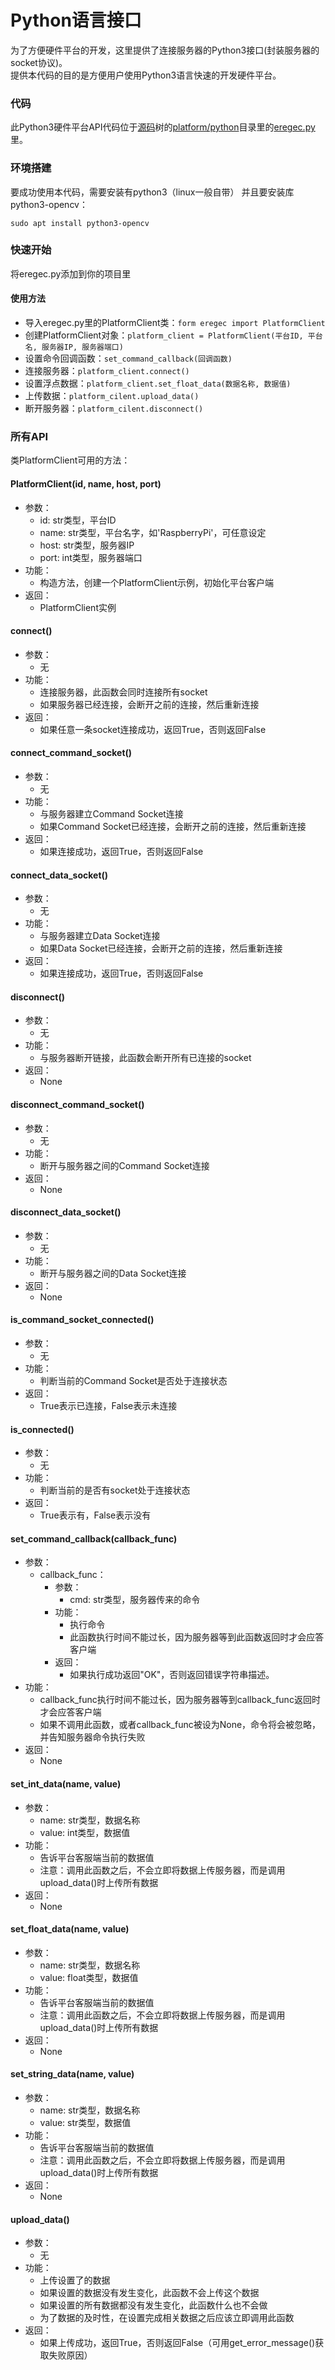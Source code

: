 # Python语言接口

为了方便硬件平台的开发，这里提供了连接服务器的Python3接口(封装服务器的socket协议)。  
提供本代码的目的是方便用户使用Python3语言快速的开发硬件平台。

### 代码

此Python3硬件平台API代码位于[源码](https://github.com/mxb360/eregec)树的[platform/python](https://github.com/mxb360/eregec/blob/master/platform/python)目录里的[eregec.py](https://github.com/mxb360/eregec/blob/master/platform/python/eregec.py)里。

### 环境搭建

要成功使用本代码，需要安装有python3（linux一般自带）
并且要安装库python3-opencv：
```shell
sudo apt install python3-opencv
```


### 快速开始
将eregec.py添加到你的项目里

#### 使用方法
* 导入eregec.py里的PlatformClient类：`form eregec import PlatformClient`
* 创建PlatformClient对象：`platform_client = PlatformClient(平台ID, 平台名, 服务器IP, 服务器端口)`
* 设置命令回调函数：`set_command_callback(回调函数)`
* 连接服务器：`platform_client.connect()`
* 设置浮点数据：`platform_client.set_float_data(数据名称, 数据值)`
* 上传数据：`platform_cilent.upload_data()`
* 断开服务器：`platform_cilent.disconnect()`


### 所有API

类PlatformClient可用的方法：

#### PlatformClient(id, name, host, port)
* 参数：
    * id: str类型，平台ID
    * name: str类型，平台名字，如'RaspberryPi'，可任意设定
    * host: str类型，服务器IP
    * port: int类型，服务器端口
* 功能：
    * 构造方法，创建一个PlatformClient示例，初始化平台客户端
* 返回：
    * PlatformClient实例

#### connect()
* 参数：
    * 无
* 功能：
    * 连接服务器，此函数会同时连接所有socket
    * 如果服务器已经连接，会断开之前的连接，然后重新连接
* 返回：
    * 如果任意一条socket连接成功，返回True，否则返回False

#### connect_command_socket()
* 参数：
    * 无
* 功能：
    * 与服务器建立Command Socket连接
    * 如果Command Socket已经连接，会断开之前的连接，然后重新连接
* 返回：
    * 如果连接成功，返回True，否则返回False

#### connect_data_socket()
* 参数：
    * 无
* 功能：
    * 与服务器建立Data Socket连接
    * 如果Data Socket已经连接，会断开之前的连接，然后重新连接
* 返回：
    * 如果连接成功，返回True，否则返回False

#### disconnect()
* 参数：
    * 无
* 功能：
    * 与服务器断开链接，此函数会断开所有已连接的socket
* 返回：
    * None

#### disconnect_command_socket()
* 参数：
    * 无
* 功能：
    * 断开与服务器之间的Command Socket连接
* 返回：
    * None

#### disconnect_data_socket()
* 参数：
    * 无
* 功能：
    * 断开与服务器之间的Data Socket连接
* 返回：
    * None

#### is_command_socket_connected()
* 参数：
    * 无
* 功能：
    * 判断当前的Command Socket是否处于连接状态
* 返回：
    * True表示已连接，False表示未连接

#### is_connected()
* 参数：
    * 无
* 功能：
    * 判断当前的是否有socket处于连接状态
* 返回：
    * True表示有，False表示没有

#### set_command_callback(callback_func)
* 参数：
    * callback_func：
        * 参数：
            * cmd: str类型，服务器传来的命令
        * 功能：
            * 执行命令
            * 此函数执行时间不能过长，因为服务器等到此函数返回时才会应答客户端
        * 返回：
            * 如果执行成功返回"OK"，否则返回错误字符串描述。
* 功能：
    * callback_func执行时间不能过长，因为服务器等到callback_func返回时才会应答客户端
    * 如果不调用此函数，或者callback_func被设为None，命令将会被忽略，并告知服务器命令执行失败
* 返回：
    * None

#### set_int_data(name, value)
* 参数：
    * name: str类型，数据名称
    * value: int类型，数据值
* 功能：
    * 告诉平台客服端当前的数据值
    * 注意：调用此函数之后，不会立即将数据上传服务器，而是调用upload_data()时上传所有数据
* 返回：
    * None

#### set_float_data(name, value)
* 参数：
    * name: str类型，数据名称
    * value: float类型，数据值
* 功能：
    * 告诉平台客服端当前的数据值
    * 注意：调用此函数之后，不会立即将数据上传服务器，而是调用upload_data()时上传所有数据
* 返回：
    * None

#### set_string_data(name, value)
* 参数：
    * name: str类型，数据名称
    * value: str类型，数据值
* 功能：
    * 告诉平台客服端当前的数据值
    * 注意：调用此函数之后，不会立即将数据上传服务器，而是调用upload_data()时上传所有数据
* 返回：
    * None

#### upload_data()
* 参数：
    * 无
* 功能：
    * 上传设置了的数据
    * 如果设置的数据没有发生变化，此函数不会上传这个数据
    * 如果设置的所有数据都没有发生变化，此函数什么也不会做
    * 为了数据的及时性，在设置完成相关数据之后应该立即调用此函数
* 返回：
    * 如果上传成功，返回True，否则返回False（可用get_error_message()获取失败原因）